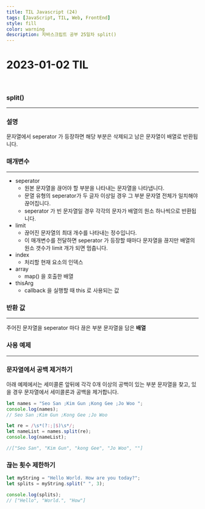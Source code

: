 ```yaml
---
title: TIL Javascript (24)
tags: [JavaScript, TIL, Web, FrontEnd]
style: fill
color: warning
description: 자바스크립트 공부 25일차 split()
---
```


# 2023-01-02 TIL

<br/>

### split()

---

### 설명

문자열에서 seperator 가 등장하면 해당 부분은 삭제되고 남은 문자열이 배열로 반환됩니다.

### 매개변수

---

- seperator
  - 원본 문자열을 끊어야 할 부분을 나타내는 문자열을 나타냅니다.
  - 문열 유형의 seperator가 두 글자 이상일 경우 그 부분 문자열 전체가 일치해야 끊어집니다.
  - seperator 가 빈 문자열일 경우 각각의 문자가 배열의 원소 하나씩으로 반환됩니다.
- limit
  - 끊어진 문자열의 최대 개수를 나타내는 정수입니다.
  - 이 매개변수를 전달하면 seperator 가 등장할 때마다 문자열을 끊지만 배열의 원소 갯수가 limit 개가 되면 멈춥니다.
- index
  - 처리할 현재 요소의 인덱스
- array
  - map() 을 호출한 배열
- thisArg
  - callback 을 실행할 때 this 로 사용되는 값

### 반환 값

---

주어진 문자열을 seperator 마다 끊은 부분 문자열을 담은 **배열**

### 사용 예제

---

### 문자열에서 공백 제거하기

아래 예제에서는 세미콜론 앞뒤에 각각 0개 이상의 공백이 있는 부분 문자열을 찾고, 있을 경우 문자열에서 세미콜론과 공백을 제거합니다.

```jsx
let names = "Seo San ;Kim Gun ;Kong Gee ;Jo Woo ";
console.log(names);
// Seo San ;Kim Gun ;Kong Gee ;Jo Woo

let re = /\s*(?:;|$)\s*/;
let nameList = names.split(re);
console.log(nameList);

//["Seo San", "Kim Gun", "kong Gee", "Jo Woo", ""]
```

### 끊는 횟수 제한하기

```jsx
let myString = "Hello World. How are you today?";
let splits = myString.split(" ", 3);

console.log(splits);
// ["Hello", "World.", "How"]
```
